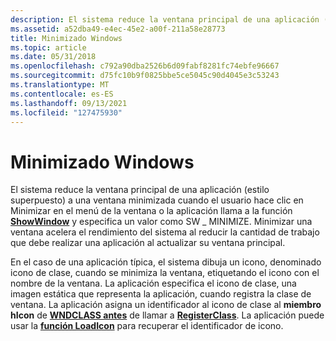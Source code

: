 ```yaml
---
description: El sistema reduce la ventana principal de una aplicación (estilo superpuesto) a una ventana minimizada cuando el usuario hace clic en Minimizar en el menú de la ventana o la aplicación llama a la función ShowWindow y especifica un valor como SW \_ MINIMIZE.
ms.assetid: a52dba49-e4ec-45e2-a00f-211a58e28773
title: Minimizado Windows
ms.topic: article
ms.date: 05/31/2018
ms.openlocfilehash: c792a90dba2526b6d09fabf8281fc74ebfe96667
ms.sourcegitcommit: d75fc10b9f0825bbe5ce5045c90d4045e3c53243
ms.translationtype: MT
ms.contentlocale: es-ES
ms.lasthandoff: 09/13/2021
ms.locfileid: "127475930"
---
```

# <a name="minimized-windows"></a>Minimizado Windows

El sistema reduce la ventana principal de una aplicación (estilo superpuesto) a una ventana minimizada cuando el usuario hace clic en Minimizar en el menú de la ventana o la aplicación llama a la función [**ShowWindow**](/windows/win32/api/winuser/nf-winuser-showwindow) y especifica un valor como SW \_ MINIMIZE. Minimizar una ventana acelera el rendimiento del sistema al reducir la cantidad de trabajo que debe realizar una aplicación al actualizar su ventana principal.

En el caso de una aplicación típica, el sistema dibuja un icono, denominado icono de clase, cuando se minimiza la ventana, etiquetando el icono con el nombre de la ventana. La aplicación especifica el icono de clase, una imagen estática que representa la aplicación, cuando registra la clase de ventana. La aplicación asigna un identificador al icono de clase al **miembro hIcon** de [**WNDCLASS antes**](/windows/win32/api/winuser/ns-winuser-wndclassa) de llamar a [**RegisterClass**](/windows/win32/api/winuser/nf-winuser-registerclassa). La aplicación puede usar la [**función LoadIcon**](/windows/win32/api/winuser/nf-winuser-loadicona) para recuperar el identificador de icono.

 

 
